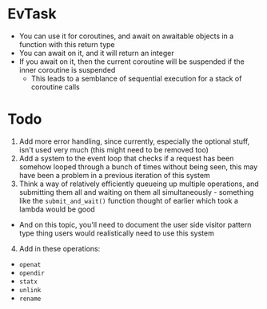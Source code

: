 # EvTask
- You can use it for coroutines, and await on awaitable objects in a function with this return type
- You can await on it, and it will return an integer
- If you await on it, then the current coroutine will be suspended if the inner coroutine is suspended
  - This leads to a semblance of sequential execution for a stack of coroutine calls

# Todo
1. Add more error handling, since currently, especially the optional stuff, isn't used very much (this might need to be removed too)
2. Add a system to the event loop that checks if a request has been somehow looped through a bunch of times without being seen, this may have been a problem in a previous iteration of this system
3. Think a way of relatively efficiently queueing up multiple operations, and submitting them all and waiting on them all simultaneously - something like the `submit_and_wait()` function thought of earlier which took a lambda would be good
  - And on this topic, you'll need to document the user side visitor pattern type thing users would realistically need to use this system
4. Add in these operations:
  - `openat`
  - `opendir`
  - `statx`
  - `unlink`
  - `rename`

